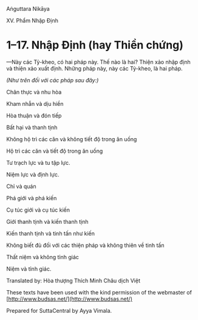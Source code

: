Aṅguttara Nikāya

XV. Phẩm Nhập Ðịnh

# 1–17. Nhập Ðịnh (hay Thiền chứng)

—Này các Tỷ-kheo, có hai pháp này. Thế nào là hai? Thiện xảo nhập định và thiện xảo xuất định. Những pháp này, này các Tỷ-kheo, là hai pháp.

_(Như trên đối với các pháp sau đây:)_

Chân thực và nhu hòa

Kham nhẫn và dịu hiền

Hòa thuận và đón tiếp

Bất hại và thanh tịnh

Không hộ trì các căn và không tiết độ trong ăn uống

Hộ trì các căn và tiết độ trong ăn uống

Tư trạch lực và tu tập lực.

Niệm lực và định lực.

Chỉ và quán

Phá giới và phá kiến

Cụ túc giới và cụ túc kiến

Giới thanh tịnh và kiến thanh tịnh

Kiến thanh tịnh và tinh tấn như kiến

Không biết đủ đối với các thiện pháp và không thiên về tinh tấn

Thất niệm và không tỉnh giác

Niệm và tỉnh giác.

Translated by: Hòa thượng Thích Minh Châu dịch Việt

These texts have been used with the kind permission of the webmaster of [http://www.budsas.net/](http://www.budsas.net/)

Prepared for SuttaCentral by Ayya Vimala.